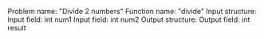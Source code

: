 
Problem name: "Divide 2 numbers"
Function name: "divide"
Input structure:
Input field: int num1
Input field: int num2
Output structure:
Output field: int result
